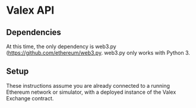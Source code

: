 # Valex API

## Dependencies

At this time, the only dependency is web3.py (https://github.com/ethereum/web3.py. web3.py only works with Python 3.

## Setup

These instructions assume you are already connected to a running Ethereum network or simulator, with a deployed instance of the Valex Exchange contract.
